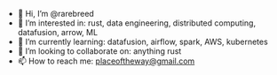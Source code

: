 - 👋 Hi, I’m @rarebreed
- 👀 I’m interested in: rust, data engineering, distributed computing, datafusion, arrow, ML
- 🌱 I’m currently learning: datafusion, airflow, spark, AWS, kubernetes
- 💞️ I’m looking to collaborate on: anything rust
- 📫 How to reach me: placeoftheway@gmail.com
